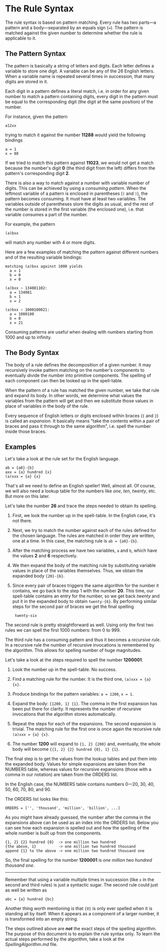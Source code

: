 The Rule Syntax
===============

The rule syntax is based on pattern matching. Every rule has two parts—a
pattern and a body—separated by an equals sign (`=`). The pattern is matched
against the given number to determine whether the rule is applicable to it.


## The Pattern Syntax ##

The pattern is basically a string of letters and digits. Each letter defines a
variable to store one digit. A variable can be any of the 26 English letters.
When a variable name is repeated several times in succession, that many digits
are stored in it.

Each digit in a pattern defines a literal match, i.e. in order for any given
number to match a pattern containing digits, every digit in the pattern must be
equal to the corresponding digit (the digit at the same position) of the
number.

For instance, given the pattern

    a12xx

trying to match it against the number **11288** would yield the following
bindings

    a = 1
    x = 88

If we tried to match this pattern against **11023**, we would not get a match
because the number's digit **0** (the third digit from the left) differs from
the pattern's corresponding digit **2**.

There is also a way to match against a number with variable number of digits.
This can be achieved by using a _consuming pattern_. When the leftmost variable
of a pattern is enclosed in parentheses (`(` and `)`), the pattern becomes
consuming. It must have at least two variables. The variables outside of
parentheses store the digits as usual, and the rest of the number is stored in
the first variable (the enclosed one), i.e. that variable consumes a part of
the number.

For example, the pattern

    (a)bxx

will match any number with 4 or more digits.

Here are a few examples of matching the pattern against different numbers and
of the resulting variable bindings:

    matching (a)bxx against 1000 yields
      a = 1
      b = 0
      x = 0

    (a)bxx ~ 134081102:
      a = 134081
      b = 1
      x = 2

    (a)bxx ~ 1000100021:
      a = 1000100
      b = 0
      x = 21

Consuming patterns are useful when dealing with numbers starting from 1000 and
up to infinity.


## The Body Syntax ##

The body of a rule defines the decomposition of a given number. It may
recursively invoke pattern matching on the number's components to eventually
divide the number into primitive components. The spelling of each component can
then be looked up in the spell-table.

When the pattern of a rule has matched the given number, we take that rule and
expand its body. In other words, we determine what values the variables from
the pattern will get and then we substitute those values in place of variables
in the body of the rule.

Every sequence of English letters or digits enclosed within braces (`{` and
`}`) is called an _expansion_. It basically means "take the contents within a
pair of braces and pass it through to the same algorithm", i.e. spell the
number inside those braces.


## Examples ##

Let's take a look at the rule set for the English language.

    ab = {a0}-{b}
    axx = {a} hundred {x}
    (a)xxx = {a} {x}

That's all we need to define an English speller! Well, almost all. Of course,
we will also need a lookup table for the numbers like _one_, _ten_, _twenty_,
etc. But more on this later.

Let's take the number **26** and trace the steps needed to obtain its spelling.

1. First, we look the number up in the spell-table. In the English case, it's
   not there.

2. Next, we try to match the number against each of the rules defined for the
   chosen language. The rules are matched in order they are written, one at a
   time. In this case, the matching rule is `ab = {a0}-{b}`.

3. After the matching process we have two variables, `a` and `b`, which have
   the values **2** and **6** respectively.

4. We then expand the body of the matching rule by substituting variable values
   in place of the variables themselves. Thus, we obtain the expanded body
   `{20}-{6}`.

5. Since every pair of braces triggers the same algorithm for the number it
   contains, we go back to the step 1 with the number **20**. This time, our
   spell-table contains an entry for the number, so we get back _twenty_ and
   put it in the expanded body to obtain `twenty-{6}`. By performing similar
   steps for the second pair of braces we get the final spelling

        twenty-six

The second rule is pretty straightforward as well. Using only the first two
rules we can spell the first 1000 numbers: from 0 to 999.

The third rule has a consuming pattern and thus it becomes a _recursive rule_.
In a recursive rule the number of recursive invocations is remembered by the
algorithm. This allows for spelling number of huge magnitudes.

Let's take a look at the steps required to spell the number **1200001**.

1. Look the number up in the spell-table. No success.

2. Find a matching rule for the number. It is the third one, `(a)xxx = {a}
   {x}`.

3. Produce bindings for the pattern variables: `a = 1200`, `x = 1`.

4. Expand the body: `{1200, 1} {1}`. The comma in the first expansion has been
   put there for clarity. It represents the number of recursive invocations
   that the algorithm stores automatically.

5. Repeat the steps for each of the expansions. The second expansion is
   trivial. The matching rule for the first one is once again the recursive
   rule `(a)xxx = {a} {x}`.

6. The number **1200** will expand to `{1, 2} {200}` and, eventually, the whole
   body will become `{{1, 2} {2} hundred {0}, 1} {1}`.

The final step is to get the values from the lookup tables and put them into
the expanded body. Values for simple expansions are taken from the NUMBERS
table, whereas values for recursive expansions (those with a comma in our
notation) are taken from the ORDERS list.

In the English case, the NUMBERS table contains numbers 0—20, 30, 40, 50, 60,
70, 80, and 90.

The ORDERS list looks like this:

    ORDERS = ['', 'thousand', 'million', 'billion', ...]

As you might have already guessed, the number after the comma in the expansions
above can be used as an index into the ORDERS list. Below you can see how each
expansion is spelled out and how the spelling of the whole number is built up
from the components.

    {1, 2} {2} hundred {0}  -> one million two hundred
    {the above, 1}          -> one million two hundred thousand
    append {1} to the above -> one million two hundred thousand one

So, the final spelling for the number **1200001** is _one million two hundred
thousand one_.

---

Remember that using a variable multiple times in succession (like `x` in the
second and third rules) is just a syntactic sugar. The second rule could just
as well be written as

    abc = {a} hundred {bc}

Another thing worth mentioning is that `{0}` is only ever spelled when it is
standing all by itself. When it appears as a component of a larger number, it
is transformed into an empty string.

The steps outlined above are ***not*** the exact steps of the spelling
algorithm. The purpose of this document is to explain the rule syntax only. To
learn the actual steps performed by the algorithm, take a look at the
_SpellingAlgorithm.md_ file.
